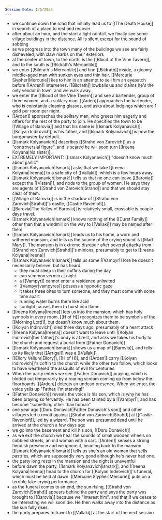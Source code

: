 ```yaml
---
Session Date: 1/5/2025
---
```

- we continue down the road that initially lead us to [[The Death House]] in search of a place to rest and recover
- after about an hour, and the start a light rainfall, we finally see some village buildings in the distance. All is silent except for the sound of sobbing
- as we progress into the town many of the buildings we see are fairly disheveled, with claw marks on their exteriors
- at the center of town, to the north, is the [[Blood of the Vine Tavern]], and to the south is [[Bildrath's Mercantile]]
- we enter [[Bildrath's Mercantile]] and find [[Bildrath]] inside, a gloomy middle-aged man with sunken eyes and thin hair. [[Mercurie Slypher|Mercurie]] lies to him in an attempt to sell him an eyepatch before [[Arden]] intervenes. [[Bildrath]] lowballs us and claims he's the only vendor in town, and we walk away.
- we enter the [[Blood of the Vine Tavern]] and see a bartender, group of three women, and a solitary man. [[Arden]] approaches the bartender, who is constantly cleaning glasses, and asks about lodgings which are 1 gold per room per night.
- [[Arden]] approaches the solitary man, who greets him eagerly and offers for the rest of the party to join. He specifies the town to be [[Village of Barovia]] and that his name is [[Ismark Kolyanavich]]. [[Kolyan Indirovich]] is his father, and [[Ismark Kolyanavich]] is now the burgomaster by default.
- [[Ismark Kolyanavich]] describes [[Strahd von Zarovich]] as a "controversial figure", and is scared he will soon turn [[Ireena Kolyana|his sister]].
- EXTREMELY IMPORTANT: [[Ismark Kolyanavich]] "doesn't know much about garlic"
- [[Ismark Kolyanavich|Ismark]] asks that we take [[Ireena Kolyana|Ireena]] to a safe city of [[Vallaki]], which is a few hours away
- [[Ismark Kolyanavich|Ismark]] tells us that no one can leave [[Barovia]] except the [[Vistani]], and nods to the group of women. He says they are agents of [[Strahd von Zarovich|Strahd]] and that we should stay clear of them.
- [[Village of Barovia]] is in the shadow of [[Strahd von Zarovich|Strahd]]'s castle, [[Castle Ravenloft]].
- [[Barovia|The Valley of Barovia]] is relatively small, crossable is couple days travel.
- [[Ismark Kolyanavich|Ismark]] knows nothing of the [[Durst Family]] other than that a windmill on the way to [[Vallaki]] may be named after them
- [[Ismark Kolyanavich|Ismark]] leads us to his home, a worn and withered mansion, and tells us the source of the crying sound is [[Mad Mary]]. The mansion is in extreme disrepair after several attacks from [[Strahd von Zarovich|Strahd]]'s minions, presumably to get to [[Ireena Kolyana|Ireena]]
- [[Ismark Kolyanavich|Ismark]] tells us some [[Vampyr]] lore he doesn't necessarily believe, but has heard:
	- they must sleep in their coffins during the day
	- can summon vermin at night
	- a [[Vampyr]] cannot enter a residence uninvited
	- [[Vampyr|vampyres]] possess a hypnotic gaze
	- it takes three bites to turn someone, and they must come with some time apart
	- running water burns them like acid
	- sunlight causes them to burst into flame
- [[Ireena Kolyana|Ireena]] lets us into the mansion, which has holy symbols in every room. [[H of H]] recognizes them to be symbols of the [[Morning Lord]], but doesn't know much about them.
- [[Kolyan Indirovich]] died three days ago, presumably of a heart attack
- [[Ireena Kolyana|Ireena]] doesn't want to leave until [[Kolyan Indirovich|her father]]'s body is at rest, and asks we takes his body to the church and request a burial from [[Father Donavich]]
- [[Ismark Kolyanavich|Ismark]] shows us a map of [[Barovia]], and tells us its likely that [[Arrigal]] was a [[Vallaki]]
- [[Ellory Vellum|Ellory]], [[H of H]], and [[Arden]] carry [[Kolyan Indirovich]]'s coffin to the church while the other two follow, which looks to have weathered the assaults of evil for centuries.
- When the party enters we see [[Father Donavich]] praying, which is blotted out temporarily by a roaring scream coming up from below the floorboards. [[Arden]] detects an undead presence. When we enter, the voice yells up "Father, I'm starving!"
- [[Father Donavich]] reveals the voice is his son, which is why he has been praying so fervently. He has been tainted by a [[Vampyr]], and has become "something other than human"
- one year ago [[Doru Donavich|Father Donavich's son]] and other villagers led a revolt against [[Strahd von Zarovich|Strahd]] at [[Castle Ravenloft]], led by a wizard. The son was presumed dead until he arrived at the church a few days ago
- we go into the basement and kill his son, [[Doru Donavich]]
- as we exit the church we hear the sounds of small wooden wheels on cobbled streets, an old woman with a cart. [[Arden]] senses a strong fiendish presence and we ignore it, heading back to the mansion. [[Ismark Kolyanavich|Ismark]] tells us she's an old woman that sells pastries, which are supposedly very good although he's never had one.
- the party long rests in the mansion and the night is uneventful
- before dawn the party, [[Ismark Kolyanavich|Ismark]], and [[Ireena Kolyana|Ireena]] head to the church for [[Kolyan Indirovich]]'s funeral, which must be held at dawn. [[Mercurie Slypher|Mercurie]] puts on a terrible fake crying performance.
- as the funeral comes to an end, the sun rising, [[Strahd von Zarovich|Strahd]] appears behind the party and says the party was brought to [[Barovia]] because we "interest him", and that if we cease to be interesting we will soon die. He then walks away into the distance as the sun fully rises.
- the party prepares to travel to [[Vallaki]] at the start of the next session